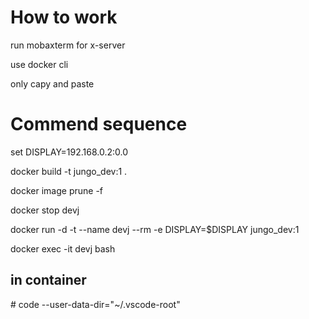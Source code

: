 # How to work 

run mobaxterm for x-server

use docker cli

only capy and paste

# Commend sequence

set DISPLAY=192.168.0.2:0.0

docker build -t jungo_dev:1 .

docker image prune -f

docker stop devj

docker run -d -t --name devj --rm -e DISPLAY=$DISPLAY jungo_dev:1

docker exec -it devj bash


## in container

\# code --user-data-dir="~/.vscode-root"
